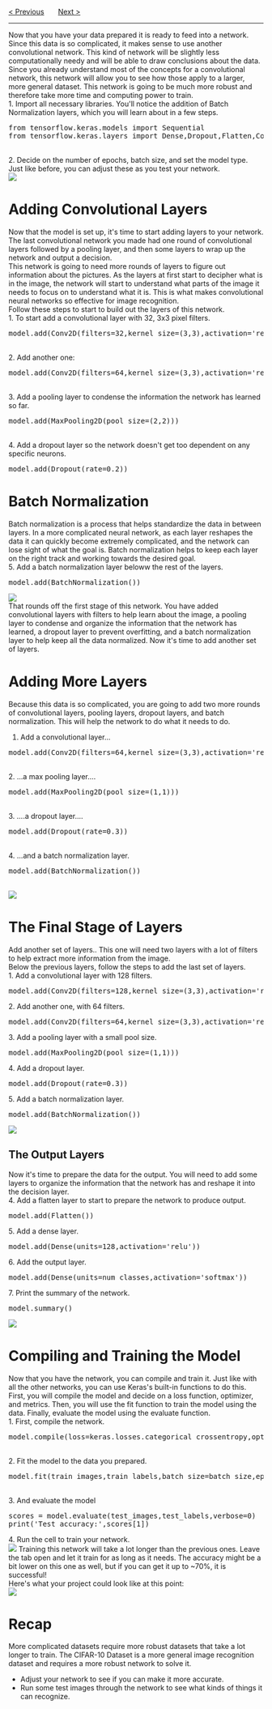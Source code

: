 <a href="/v3/Optional-CIFAR-Data/Preparing-CIFAR-Data-Challenge.md">&lt; Previous</a>
&nbsp;&nbsp;&nbsp;&nbsp;&nbsp;
<a href="/v3/Optional-CIFAR-Data/Test-Your-CIFAR-Network.md">Next &gt;</a>
<hr>
Now that you have your data prepared it is ready to feed into a network. Since this data is so complicated, it makes sense to use another convolutional network. This kind of network will be slightly less computationally needy and will be able to draw conclusions about the data.  
<br>
Since you already understand most of the concepts for a convolutional network, this network will allow you to see how those apply to a larger, more general dataset. This network is going to be much more robust and therefore take more time and computing power to train. 
<br>
1. Import all necessary libraries. You'll notice the addition of Batch Normalization layers, which you will learn about in a few steps.
<pre>
from tensorflow.keras.models import Sequential 
from tensorflow.keras.layers import Dense,Dropout,Flatten,Conv2D,MaxPooling2D,BatchNormalization
</pre>
<br>
2. Decide on the number of epochs, batch size, and set the model type. Just like before, you can adjust these as you test your network.
<br>
<img src="https://i.imgur.com/CQ8BhG0.png">
<h1>Adding Convolutional Layers</h1>
Now that the model is set up, it's time to start adding layers to your network. The last convolutional network you made had one round of convolutional layers followed by a pooling layer, and then some layers to wrap up the network and output a decision.
<br>
This network is going to need more rounds of layers to figure out information about the pictures. As the layers at first start to decipher what is in the image, the network will start to understand what parts of the image it needs to focus on to understand what it is. This is what makes convolutional neural networks so effective for image recognition. 
<br>
Follow these steps to start to build out the layers of this network. 
<br>
1. To start add a convolutional layer with 32, 3x3 pixel filters.
<pre>model.add(Conv2D(filters=32,kernel_size=(3,3),activation='relu',input_shape=input_shape))</pre>
<br>
2. Add another one:
<pre>model.add(Conv2D(filters=64,kernel_size=(3,3),activation='relu',input_shape=input_shape))</pre>
<br>
3. Add a pooling layer to condense the information the network has learned so far.
<pre>model.add(MaxPooling2D(pool_size=(2,2)))</pre>
<br>
4. Add a dropout layer so the network doesn't get too dependent on any specific neurons.
<pre>model.add(Dropout(rate=0.2))</pre>
<h1>Batch Normalization</h1>
Batch normalization is a process that helps standardize the data in between layers. In a more complicated neural network, as each layer reshapes the data it can quickly become extremely complicated, and the network can lose sight of what the goal is. Batch normalization helps to keep each layer on the right track and working towards the desired goal. 
<br>
5. Add a batch normalization layer beloww the rest of the layers. 
<pre>model.add(BatchNormalization())</pre>
<img src="https://i.imgur.com/2obXzCM.png">
<br>
That rounds off the first stage of this network. You have added convolutional layers with filters to help learn about the image, a pooling layer to condense and organize the information that the network has learned, a dropout layer to prevent overfitting, and a batch normalization layer to help keep all the data normalized. Now it's time to add another set of layers.
<h1>Adding More Layers</h1>

Because this data is so complicated, you are going to add two more rounds of convolutional layers, pooling layers, dropout layers, and batch normalization. This will help the network to do what it needs to do.
<br>
1. Add a convolutional layer...
<pre>model.add(Conv2D(filters=64,kernel_size=(3,3),activation='relu'))</pre>
<br>
2. ...a max pooling layer....
<pre>model.add(MaxPooling2D(pool_size=(1,1)))</pre>
<br>
3. ....a dropout layer....
<pre>model.add(Dropout(rate=0.3))</pre>
<br>
4. ...and a batch normalization layer.
<pre>model.add(BatchNormalization())</pre>
<br>
<img src="https://i.imgur.com/YnUJEKu.png">
<h1>The Final Stage of Layers</h1>
Add another set of layers.. This one will need two layers with a lot of filters to help extract more information from the image.
<br>
Below the previous layers, follow the steps to add the last set of layers.
<br>
1. Add a convolutional layer with 128 filters.
<pre>model.add(Conv2D(filters=128,kernel_size=(3,3),activation='relu'))</pre>
2. Add another one, with 64 filters.
<pre>model.add(Conv2D(filters=64,kernel_size=(3,3),activation='relu'))</pre>
3. Add a pooling layer with a small pool size.
<pre>model.add(MaxPooling2D(pool_size=(1,1)))</pre>
4. Add a dropout layer.
<pre>model.add(Dropout(rate=0.3))</pre>
5. Add a batch normalization layer.
<pre>model.add(BatchNormalization())</pre>
<img src="https://i.imgur.com/XdvdVzR.png">
<h2>The Output Layers</h2>
Now it's time to prepare the data for the output. You will need to add some layers to organize the information that the network has and reshape it into the decision layer.
<br>
4. Add a flatten layer to start to prepare the network to produce output. 
<pre>model.add(Flatten())</pre>
5. Add a dense layer. 
<pre>model.add(Dense(units=128,activation='relu'))</pre>
6. Add the output layer. 
<pre>model.add(Dense(units=num_classes,activation='softmax'))</pre>
7. Print the summary of the network. 
<pre>model.summary()</pre>
<img src="https://i.imgur.com/LferMyT.png">
<h1>Compiling and Training the Model</h1>
Now that you have the network, you can compile and train it. Just like with all the other networks, you can use Keras's built-in functions to do this. First, you will compile the model and decide on a loss function, optimizer, and metrics. Then, you will use the fit function to train the model using the data. Finally, evaluate the model using the evaluate function. 
<br>
1. First, compile the network. 
<pre>model.compile(loss=keras.losses.categorical_crossentropy,optimizer='adam',metrics=['accuracy'])</pre>
<br>
2. Fit the model to the data you prepared. 
<pre>model.fit(train_images,train_labels,batch_size=batch_size,epochs=epochs,validation_data=(test_images,test_labels),shuffle=True)</pre>
<br>
3. And evaluate the model
<pre>
scores = model.evaluate(test_images,test_labels,verbose=0) 
print('Test accuracy:',scores[1])  
</pre>
4. Run the cell to train your network. 
<br>
<img src="https://i.imgur.com/ofNjIK8.png">
Training this network will take a lot longer than the previous ones. Leave the tab open and let it train for as long as it needs. The accuracy might be a bit lower on this one as well, but if you can get it up to ~70%, it is successful!
<br>
Here's what your project could look like at this point:
<br>
<img src="https://i.imgur.com/sGqzVyU.png">
<h1>Recap</h1>
More complicated datasets require more robust datasets that take a lot longer to train.  The CIFAR-10 Dataset is a more general image recognition dataset and requires a more robust network to solve it. 
<ul>
  <li>Adjust your network to see if you can make it more accurate.</li>
  <li>Run some test images through the network to see what kinds of things it can recognize.</li>
</ul>
